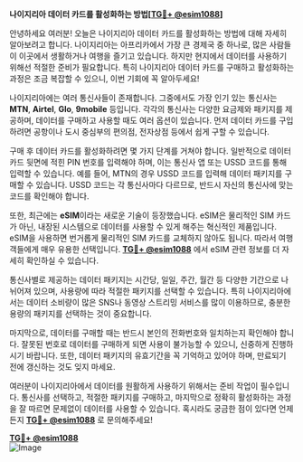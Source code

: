 **나이지리아 데이터 카드를 활성화하는 방법[[TG💪+ @esim1088](https://t.me/s/esim1088)]**

안녕하세요 여러분! 오늘은 나이지리아 데이터 카드를 활성화하는 방법에 대해 자세히 알아보려고 합니다. 나이지리아는 아프리카에서 가장 큰 경제국 중 하나로, 많은 사람들이 이곳에서 생활하거나 여행을 즐기고 있습니다. 하지만 현지에서 데이터를 사용하기 위해선 적절한 준비가 필요합니다. 특히 나이지리아 데이터 카드를 구매하고 활성화하는 과정은 조금 복잡할 수 있으니, 이번 기회에 꼭 알아두세요!

나이지리아에는 여러 통신사들이 존재합니다. 그중에서도 가장 인기 있는 통신사는 **MTN**, **Airtel**, **Glo**, **9mobile** 등입니다. 각각의 통신사는 다양한 요금제와 패키지를 제공하며, 데이터를 구매하고 사용할 때도 여러 옵션이 있습니다. 먼저 데이터 카드를 구입하려면 공항이나 도시 중심부의 편의점, 전자상점 등에서 쉽게 구할 수 있습니다.

구매 후 데이터 카드를 활성화하려면 몇 가지 단계를 거쳐야 합니다. 일반적으로 데이터 카드 뒷면에 적힌 PIN 번호를 입력해야 하며, 이는 통신사 앱 또는 USSD 코드를 통해 입력할 수 있습니다. 예를 들어, MTN의 경우 USSD 코드를 입력해 데이터 패키지를 구매할 수 있습니다. USSD 코드는 각 통신사마다 다르므로, 반드시 자신의 통신사에 맞는 코드를 확인해야 합니다.

또한, 최근에는 **eSIM**이라는 새로운 기술이 등장했습니다. eSIM은 물리적인 SIM 카드가 아닌, 내장된 시스템으로 데이터를 사용할 수 있게 해주는 혁신적인 제품입니다. eSIM을 사용하면 번거롭게 물리적인 SIM 카드를 교체하지 않아도 됩니다. 따라서 여행객들에게 매우 유용한 선택입니다. **[TG💪+ @esim1088](https://t.me/s/esim1088)** 에서 eSIM 관련 정보를 더 자세히 확인하실 수 있습니다.

통신사별로 제공하는 데이터 패키지는 시간당, 일일, 주간, 월간 등 다양한 기간으로 나뉘어져 있으며, 사용량에 따라 적절한 패키지를 선택할 수 있습니다. 특히 나이지리아에서는 데이터 소비량이 많은 SNS나 동영상 스트리밍 서비스를 많이 이용하므로, 충분한 용량의 패키지를 선택하는 것이 중요합니다.

마지막으로, 데이터를 구매할 때는 반드시 본인의 전화번호와 일치하는지 확인해야 합니다. 잘못된 번호로 데이터를 구매하게 되면 사용이 불가능할 수 있으니, 신중하게 진행하시기 바랍니다. 또한, 데이터 패키지의 유효기간을 꼭 기억하고 있어야 하며, 만료되기 전에 갱신하는 것도 잊지 마세요.

여러분이 나이지리아에서 데이터를 원활하게 사용하기 위해서는 준비 작업이 필수입니다. 통신사를 선택하고, 적절한 패키지를 구매하고, 마지막으로 정확히 활성화하는 과정을 잘 따르면 문제없이 데이터를 사용할 수 있습니다. 혹시라도 궁금한 점이 있다면 언제든지 **[TG💪+ @esim1088](https://t.me/s/esim1088)** 로 문의해주세요!

**[TG💪+ @esim1088](https://t.me/s/esim1088)**  
![Image](https://i.postimg.cc/Y0z9fWf4/image.png)